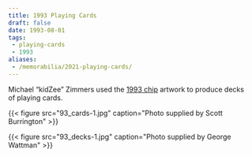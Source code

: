 ```yaml
---
title: 1993 Playing Cards
draft: false
date: 1993-08-01
tags:
 - playing-cards
 - 1993
aliases:
 - /memorabilia/2021-playing-cards/
---
```


 
Michael &#8220;kidZee&#8221; Zimmers used the 
[1993 chip](../../chips/gallery/1993/) artwork to produce decks of&nbsp;playing
cards.

{{< figure src="93_cards-1.jpg" 
caption="Photo supplied by Scott Burrington" >}}
        

{{< figure src="93_decks-1.jpg"
    caption="Photo supplied by George Wattman" >}}
